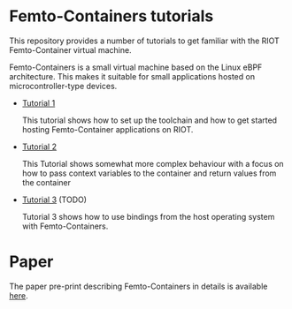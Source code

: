 # Femto-Containers tutorials

This repository provides a number of tutorials to get familiar with the RIOT
Femto-Container virtual machine.

Femto-Containers is a small virtual machine based on the Linux eBPF
architecture. This makes it suitable for small applications hosted on
microcontroller-type devices.

- [Tutorial 1]

  This tutorial shows how to set up the toolchain and how to get started hosting
  Femto-Container applications on RIOT.

- [Tutorial 2]

  This Tutorial shows somewhat more complex behaviour with a focus on how to
  pass context variables to the container and return values from the container

- [Tutorial 3] (TODO)

  Tutorial 3 shows how to use bindings from the host operating system with
  Femto-Containers.


# Paper

The paper pre-print describing Femto-Containers in details is available
[here](https://hal.inria.fr/hal-03263164).

[Tutorial 1]: https://github.com/future-proof-iot/Femto-Container_tutorials/tree/main/tutorial_1
[Tutorial 2]: https://github.com/future-proof-iot/Femto-Container_tutorials/tree/main/tutorial_2
[Tutorial 3]: https://github.com/future-proof-iot/Femto-Container_tutorials/tree/main/tutorial_3
